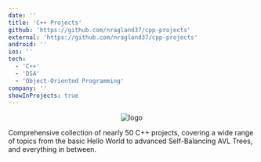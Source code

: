 ```yaml
---
date: ''
title: 'C++ Projects'
github: 'https://github.com/nragland37/cpp-projects'
external: 'https://github.com/nragland37/cpp-projects'
android: ''
ios: ''
tech:
  - 'C++'
  - 'DSA'
  - 'Object-Oriented Programming'
company: ''
showInProjects: true
---
```


<p align="center">
  <img src="./assets/cpp.png" alt="logo" /> 
</p>

Comprehensive collection of nearly 50 C++ projects, covering a wide range of topics from the basic Hello World to advanced Self-Balancing AVL Trees, and everything in between.
